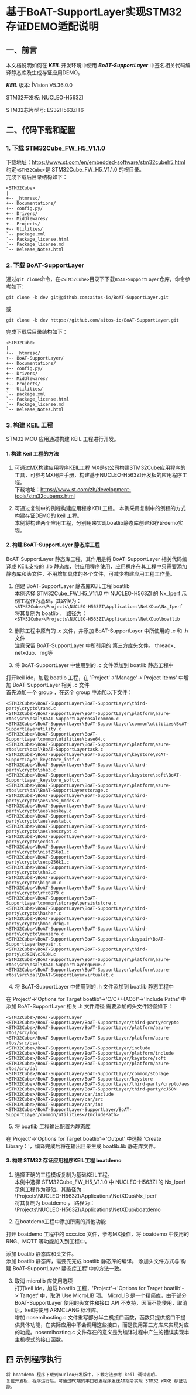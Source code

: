 # 基于BoAT-SupportLayer实现STM32存证DEMO适配说明


## 一、前言

本文档说明如何在 ***KEIL*** 开发环境中使用 ***BoAT-SupportLayer*** 中签名相关代码编译静态库及生成存证应用DEMO。

***KEIL*** 版本: ÌVision V5.36.0.0

STM32开发板: NUCLEO-H563ZI

STM32芯片型号: ES32H563ZIT6

## 二、代码下载和配置

### 1. 下载 STM32Cube_FW_H5_V1.1.0  
下载地址：https://www.st.com/en/embedded-software/stm32cubeh5.html  
约定`<STM32Cube>`是 STM32Cube_FW_H5_V1.1.0 的根目录。  
完成下载后目录结构如下：  
```
<STM32Cube>
|
+-- _htmresc/  
+-- Documentations/
+-- config.py/
+-- Drivers/
+-- Middlewares/
+-- Projects/
+-- Utilities/
`-- package.xml
`-- Package_license.html
`-- Package_license.md
`-- Release_Notes.html
```
### 2. 下载 BoAT-SupportLayer 

通过`git clone`命令，在`<STM32Cube>`目录下下载`BoAT-SupportLayer`仓库，命令参考如下:

```
git clone -b dev git@github.com:aitos-io/BoAT-SupportLayer.git
```
或
```
git clone -b dev https://github.com/aitos-io/BoAT-SupportLayer.git
```
完成下载后目录结构如下：  
```
<STM32Cube>
|
+-- _htmresc/  
+-- BoAT-SupportLayer/
+-- Documentations/
+-- config.py/
+-- Drivers/
+-- Middlewares/
+-- Projects/
+-- Utilities/
`-- package.xml
`-- Package_license.html
`-- Package_license.md
`-- Release_Notes.html
```

### 3. 构建 KEIL 工程

STM32 MCU 应用通过构建 KEIL 工程进行开发。  

#### 1. 构建 Keil 工程的方法

1. 可通过MX构建应用程序KEIL工程
MX是st公司构建STM32Cube应用程序的工具，可参考MX用户手册，构建基于NUCLEO-H563ZI开发板的应用程序工程。  
下载地址：https://www.st.com/zh/development-tools/stm32cubemx.html  
	
2. 可通过复制<STM32Cube>中的例程构建应用程序KEIL工程。
本例采用复制<STM32Cube>中的例程的方式构建存证DEMO的 keil 工程。  
本例将构建两个应用工程，分别用来实现boatlib静态库创建和存证demo实现。  

#### 2. 构建 BoAT-SupportLayer 静态库工程

BoAT-SupportLayer 静态库工程，其作用是将 BoAT-SupportLayer 相关代码编译成 KEIL支持的 .lib  静态库，供应用程序使用，应用程序在其工程中只需要添加静态库和头文件，不用增加具体的各个文件，可减少构建应用工程工作量。  

1. 创建 BoAT-SupportLayer 静态库KEIL工程 boatlib  
本例选择 STM32Cube_FW_H5_V1.1.0 中 NUCLEO-H563ZI 的 Nx_Iperf 示例工程作为基础，其路径为：  
`<STM32Cube>\Projects\NUCLEO-H563ZI\Applications\NetXDuo\Nx_Iperf`  
将其复制为 boatlib ， 路径为：  
`<STM32Cube>\Projects\NUCLEO-H563ZI\Applications\NetXDuo\boatlib`  

2. 删除工程中原有的 .c 文件，并添加 BoAT-SupportLayer 中所使用的 .c 和 .h 文件  
注意保留 BoAT-SupportLayer 中所引用的 第三方库头文件。 threadx、netxduo、rng等  

3. 将 BoAT-SupportLayer 中使用到的 .c 文件添加到 boatlib 静态工程中  

打开keil ide，加载 boatlib 工程，在 'Project'->'Manage'->'Project Items' 中增加 BoAT-SupportLayer 相关 .c 文件  
首先添加一个 group ，在这个 group 中添加以下文件：  
```
<STM32Cube>\BoAT-SupportLayer\BoAT-SupportLayer\third-party\crypto\rand.c
<STM32Cube>\BoAT-SupportLayer\BoAT-SupportLayer\platform\azure-rtos\src\osal\BoAT-SupportLayerosalcommon.c
<STM32Cube>\BoAT-SupportLayer\BoAT-SupportLayer\common\utilities\BoAT-SupportLayerutility.c
<STM32Cube>\BoAT-SupportLayer\BoAT-SupportLayer\common\utilities\base64.c
<STM32Cube>\BoAT-SupportLayer\BoAT-SupportLayer\platform\azure-rtos\src\osal\BoAT-SupportLayertask.c
<STM32Cube>\BoAT-SupportLayer\BoAT-SupportLayer\keystore\BoAT-SupportLayer_keystore_intf.c
<STM32Cube>\BoAT-SupportLayer\BoAT-SupportLayer\third-party\crypto\sha3.c
<STM32Cube>\BoAT-SupportLayer\BoAT-SupportLayer\keystore\soft\BoAT-SupportLayer_keystore_soft.c
<STM32Cube>\BoAT-SupportLayer\BoAT-SupportLayer\platform\azure-rtos\src\dal\BoAT-SupportLayerstorage.c
<STM32Cube>\BoAT-SupportLayer\BoAT-SupportLayer\third-party\crypto\aes\aes_modes.c
<STM32Cube>\BoAT-SupportLayer\BoAT-SupportLayer\third-party\crypto\aes\aeskey.c
<STM32Cube>\BoAT-SupportLayer\BoAT-SupportLayer\third-party\crypto\aes\aestab.c
<STM32Cube>\BoAT-SupportLayer\BoAT-SupportLayer\third-party\crypto\aes\aescrypt.c
<STM32Cube>\BoAT-SupportLayer\BoAT-SupportLayer\third-party\crypto\ecdsa.c
<STM32Cube>\BoAT-SupportLayer\BoAT-SupportLayer\third-party\crypto\nist256p1.c
<STM32Cube>\BoAT-SupportLayer\BoAT-SupportLayer\third-party\crypto\secp256k1.c
<STM32Cube>\BoAT-SupportLayer\BoAT-SupportLayer\third-party\crypto\sha2.c
<STM32Cube>\BoAT-SupportLayer\BoAT-SupportLayer\third-party\crypto\bignum.c
<STM32Cube>\BoAT-SupportLayer\BoAT-SupportLayer\third-party\crypto\rfc6979.c
<STM32Cube>\BoAT-SupportLayer\BoAT-SupportLayer\common\storage\persiststore.c
<STM32Cube>\BoAT-SupportLayer\BoAT-SupportLayer\third-party\crypto\hasher.c
<STM32Cube>\BoAT-SupportLayer\BoAT-SupportLayer\third-party\crypto\hmac_drbg.c
<STM32Cube>\BoAT-SupportLayer\BoAT-SupportLayer\third-party\crypto\memzero.c
<STM32Cube>\BoAT-SupportLayer\BoAT-SupportLayer\keypair\BoAT-SupportLayerkeypair.c
<STM32Cube>\BoAT-SupportLayer\BoAT-SupportLayer\third-party\cJSON\cJSON.c
<STM32Cube>\BoAT-SupportLayer\BoAT-SupportLayer\platform\azure-rtos\src\osal\BoAT-SupportLayerqueue.c
<STM32Cube>\BoAT-SupportLayer\BoAT-SupportLayer\platform\azure-rtos\src\dal\BoAT-SupportLayervirtualat.c
```

4. 将 BoAT-SupportLayer 中使用到的 .h 文件添加到 boatlib 静态工程中  

在'Project'->'Options for Target boatlib'->'C/C++(AC6)'->'Include Paths' 中添加 BoAT-SupportLayer 相关 .h 文件路径
需要添加的头文件路径如下：
```
<STM32Cube>/BoAT-SupportLayer
<STM32Cube>/BoAT-SupportLayer/BoAT-SupportLayer/third-party/crypto
<STM32Cube>/BoAT-SupportLayer/BoAT-SupportLayer/platform/azure-rtos/src/log
<STM32Cube>/BoAT-SupportLayer/BoAT-SupportLayer/platform/azure-rtos/src/osal
<STM32Cube>/BoAT-SupportLayer/BoAT-SupportLayer/include
<STM32Cube>/BoAT-SupportLayer/BoAT-SupportLayer/platform/include
<STM32Cube>/BoAT-SupportLayer/BoAT-SupportLayer/keystore/soft
<STM32Cube>/BoAT-SupportLayer/BoAT-SupportLayer/platform/azure-rtos/src/dal
<STM32Cube>/BoAT-SupportLayer/BoAT-SupportLayer/common/storage
<STM32Cube>/BoAT-SupportLayer/BoAT-SupportLayer/keystore
<STM32Cube>/BoAT-SupportLayer/BoAT-SupportLayer/third-party/crypto/aes
<STM32Cube>/BoAT-SupportLayer/BoAT-SupportLayer/third-party/cJSON
<STM32Cube>/BoAT-SupportLayer/car/include
<STM32Cube>/BoAT-SupportLayer/car/src
<STM32Cube>/BoAT-SupportLayer/car/inc
<STM32Cube>/BoAT-SupportLayer-SupportLayer/BoAT-SupportLayer/common/utilities</IncludePath>
```

5. 将 boatlib 工程输出配置为静态库

在'Project'->'Options for Target boatlib'->'Output' 中选择 'Create Library：'，编译完成后将在输出目录生成 boatlib.lib 静态库文件。


#### 3. 构建 STM32 存证应用程序KEIL工程 boatdemo

1. 选择正确的工程模板复制为基础KEIL工程。  
	本例中选择 STM32Cube_FW_H5_V1.1.0 中 NUCLEO-H563ZI 的 Nx_Iperf 示例工程作为基础，其路径为：  
		<STM32Cube>\Projects\NUCLEO-H563ZI\Applications\NetXDuo\Nx_Iperf  
	将其复制为 boatdemo ， 路径为：  
		<STM32Cube>\Projects\NUCLEO-H563ZI\Applications\NetXDuo\boatdemo  

2. 在boatdemo工程中添加所需的其他功能  

打开 boatdemo 工程中的 xxxx.ico 文件，参考MX操作，将 boatdemo 中使用的 RNG、MQTT 等功能加入到工程中。  

添加 boatlib 静态库和头文件。    
    添加 boatlib 静态库，需要先完成 boatlib 静态库的编译。
    添加头文件方式与'构建 BoAT-SupportLayer 静态库工程'中的方法一致。
	 
3. 取消 microlib 库使用选项  
打开keil ide，加载 boatlib 工程，'Project'->'Options for Target boatlib'->'Tartget' 中，取消'Use MicroLIB'项。
MicroLIB 是一个精简库，由于部分 BoAT-SupportLayer 使用的头文件和接口 API 不支持，因而不能使用，取消后，keil将使用 ARMCLANG 标准库。  
增加 nosemihosting.c 文件重写部分半主机接口函数，函数只提供接口不提供具体功能，在实际应用中不会调用这些接口，而是使用第三方库来实现对应的功能。nosemihosting.c 文件存在的意义是为编译过程中产生的错误实现半主机模式的接口函数。  
  
## 四 示例程序执行
	将 boatdemo 程序下载到nucleo开发版中，下载方法参考 keil 调试说明。
	复位开发板，程序运行后，可通过PC端的串口收发程序发送AT指令实现 STM32 WAKE 存证功能。
	
